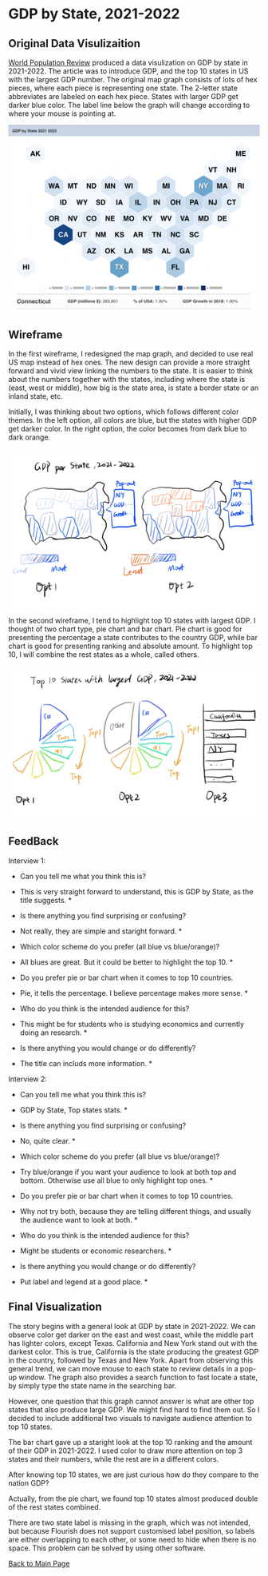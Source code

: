 # GDP by State, 2021-2022

## Original Data Visulizaition
[World Population Review](https://worldpopulationreview.com/state-rankings/gdp-by-state) produced a data visulization on GDP by state in 2021-2022. The article was to introduce GDP, and the top 10 states in US with the largest GDP number. The original map graph consists of lots of hex pieces, where each piece is representing one state. The 2-letter state abbreviates are labeled on each hex piece. States with larger GDP get darker blue color. The label line below the graph will change according to where your mouse is pointing at. 

![Image](original_viz.png)

## Wireframe
In the first wireframe, I redesigned the map graph, and decided to use real US map instead of hex ones. The new design can provide a more straight forward and vivid view linking the numbers to the state. It is easier to think about the numbers together with the states, including where the state is (east, west or middle), how big is the state area, is state a border state or an inland state, etc.

Initially, I was thinking about two options, which follows different color themes. In the left option, all colors are blue, but the states with higher GDP get darker color. In the right option, the color becomes from dark blue to dark orange.

![Image](wireframe1.jpeg)

In the second wireframe, I tend to highlight top 10 states with largest GDP. I thought of two chart type, pie chart and bar chart. Pie chart is good for presenting the percentage a state contributes to the country GDP, while bar chart is good for presenting ranking and absolute amount. To highlight top 10, I will combine the rest states as a whole, called others. 

![Image](wireframe2.jpeg)

## FeedBack

Interview 1:
- Can you tell me what you think this is?
* This is very straight forward to understand, this is GDP by State, as the title suggests. *

- Is there anything you find surprising or confusing?
* Not really, they are simple and staright forward. *

- Which color scheme do you prefer (all blue vs blue/orange)?
* All blues are great. But it could be better to highlight the top 10. *

- Do you prefer pie or bar chart when it comes to top 10 countries.
* Pie, it tells the percentage. I believe percentage makes more sense. *

- Who do you think is the intended audience for this?
* This might be for students who is studying economics and currently doing an research. *

- Is there anything you would change or do differently?
* The title can includs more information. *

Interview 2:
- Can you tell me what you think this is?
* GDP by State, Top states stats. *

- Is there anything you find surprising or confusing?
* No, quite clear. *

- Which color scheme do you prefer (all blue vs blue/orange)?
* Try blue/orange if you want your audience to look at both top and bottom. Otherwise use all blue to only highlight top ones. *

- Do you prefer pie or bar chart when it comes to top 10 countries.
* Why not try both, because they are telling different things, and usually the audience want to look at both. *

- Who do you think is the intended audience for this?
* Might be students or economic researchers. *

- Is there anything you would change or do differently?
* Put label and legend at a good place. *


## Final Visualization
<div class="flourish-embed flourish-map" data-src="visualisation/8626041"><script src="https://public.flourish.studio/resources/embed.js"></script></div>

The story begins with a general look at GDP by state in 2021-2022. We can observe color get darker on the east and west coast, while the middle part has lighter colors, except Texas. California and New York stand out with the darkest color. This is true, California is the state producing the greatest GDP in the country, followed by Texas and New York. Apart from observing this general trend, we can move mouse to each state to review details in a pop-up window. The graph also provides a search function to fast locate a state, by simply type the state name in the searching bar.

However, one question that this graph cannot answer is what are other top states that also produce large GDP. We might find hard to find them out. So I decided to include additional two visuals to navigate audience attention to top 10 states. 

<div class="flourish-embed flourish-chart" data-src="visualisation/8637293"><script src="https://public.flourish.studio/resources/embed.js"></script></div>

The bar chart gave up a staright look at the top 10 ranking and the amount of their GDP in 2021-2022. I used color to draw more attention on top 3 states and their numbers, while the rest are in a different colors. 

After knowing top 10 states, we are just curious how do they compare to the nation GDP?

<div class="flourish-embed flourish-chart" data-src="visualisation/8626187"><script src="https://public.flourish.studio/resources/embed.js"></script></div>

Actually, from the pie chart, we found top 10 states almost produced double of the rest states combined. 

There are two state label is missing in the graph, which was not intended, but because Flourish does not support customised label position, so labels are either overlapping to each other, or some need to hide when there is no space. This problem can be solved by using other software. 


[Back to Main Page](/README.md)
